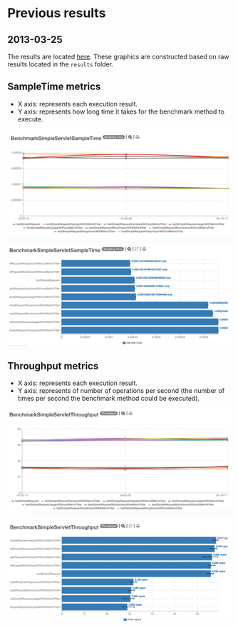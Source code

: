 # Previous results

## 2013-03-25

The results are located [here](http://jmh.morethan.io/?sources=https://raw.githubusercontent.com/gsoria/opentracing-java-benchmark/master/opentracing-benchmark-java-servlet-filter/results/jmh-2019-03-25-18-05-14.json,https://raw.githubusercontent.com/gsoria/opentracing-java-benchmark/master/opentracing-benchmark-java-servlet-filter/results/jmh-2019-03-25-19-03-08.json,https://raw.githubusercontent.com/gsoria/opentracing-java-benchmark/master/opentracing-benchmark-java-servlet-filter/results/jmh-2019-03-25-20-19-11.json&topBar=Opentracing%20java%20servlet%20filter).
These graphics are constructed based on raw results located in the ``results`` folder.

## SampleTime metrics

- X axis: represents each execution result.
- Y axis: represents how long time it takes for the benchmark method to execute.

![BenchmarkSimpleServletSampleTime-1](../results-imgs/BenchmarkSimpleServletSampleTime.1.png)

![BenchmarkSimpleServletSampleTime-2](../results-imgs/BenchmarkSimpleServletSampleTime.2.png)

## Throughput metrics

- X axis: represents each execution result.
- Y axis: represents of number of operations per second  (the number of times per second the benchmark method could be executed).

![BenchmarkSimpleServletThroughput-1](../results-imgs/BenchmarkSimpleServletThroughput.1.png)

![BenchmarkSimpleServletThroughput-2](../results-imgs/BenchmarkSimpleServletThroughput.2.png)
